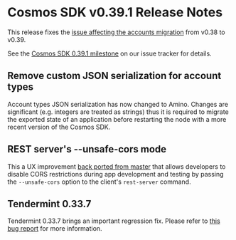 # Cosmos SDK v0.39.1 Release Notes

This release fixes the [issue affecting the accounts migration](https://github.com/ivansukach/modified-cosmos-sdk/issues/6828) from v0.38 to v0.39.

See the [Cosmos SDK 0.39.1 milestone](https://github.com/ivansukach/modified-cosmos-sdk/milestone/29?closed=1) on our issue tracker for details.

## Remove custom JSON serialization for account types

Account types JSON serialization has now changed to Amino. Changes are significant (e.g. integers are treated
as strings) thus it is required to migrate the exported state of an application before restarting the node
with a more recent version of the Cosmos SDK.

## REST server's --unsafe-cors mode

This a UX improvement [back ported from master](https://github.com/ivansukach/modified-cosmos-sdk/pull/6853) that allows developers to disable CORS
restrictions during app development and testing by passing the `--unsafe-cors` option to the client's `rest-server` command.

## Tendermint 0.33.7

Tendermint 0.33.7 brings an important regression fix. Please refer to [this bug report](https://github.com/tendermint/tendermint/issues/5112) for more information.
